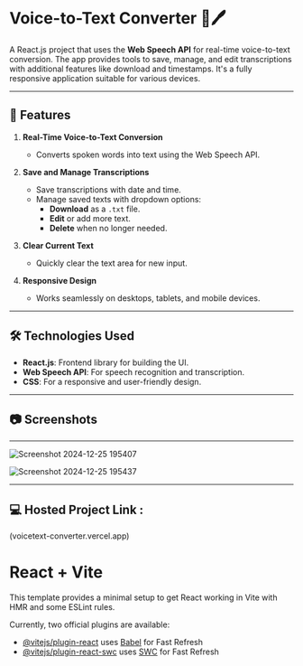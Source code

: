 # Voice-to-Text Converter 🎤🖊️

A React.js project that uses the **Web Speech API** for real-time voice-to-text conversion. The app provides tools to save, manage, and edit transcriptions with additional features like download and timestamps. It's a fully responsive application suitable for various devices.

---

## 🚀 Features
1. **Real-Time Voice-to-Text Conversion**  
   - Converts spoken words into text using the Web Speech API.

2. **Save and Manage Transcriptions**  
   - Save transcriptions with date and time.  
   - Manage saved texts with dropdown options:  
     - **Download** as a `.txt` file.  
     - **Edit** or add more text.  
     - **Delete** when no longer needed.  

3. **Clear Current Text**  
   - Quickly clear the text area for new input.

4. **Responsive Design**  
   - Works seamlessly on desktops, tablets, and mobile devices.

---

## 🛠️ Technologies Used
- **React.js**: Frontend library for building the UI.  
- **Web Speech API**: For speech recognition and transcription.  
- **CSS**: For a responsive and user-friendly design.  

---

## 📷 Screenshots
---

![Screenshot 2024-12-25 195407](https://github.com/user-attachments/assets/4b10753a-5509-44d5-99cc-bed075186ff6)


![Screenshot 2024-12-25 195437](https://github.com/user-attachments/assets/cad8e3e9-1f19-4aa3-b534-b8ada6c58520)


---

## 💻 Hosted Project Link :
  (voicetext-converter.vercel.app)



# React + Vite

This template provides a minimal setup to get React working in Vite with HMR and some ESLint rules.

Currently, two official plugins are available:

- [@vitejs/plugin-react](https://github.com/vitejs/vite-plugin-react/blob/main/packages/plugin-react/README.md) uses [Babel](https://babeljs.io/) for Fast Refresh
- [@vitejs/plugin-react-swc](https://github.com/vitejs/vite-plugin-react-swc) uses [SWC](https://swc.rs/) for Fast Refresh
